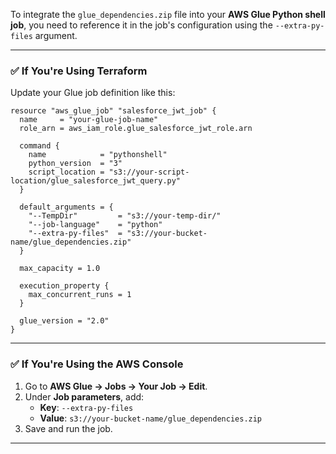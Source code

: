 To integrate the `glue_dependencies.zip` file into your **AWS Glue Python shell job**, you need to reference it in the job's configuration using the `--extra-py-files` argument.

---

### ✅ If You're Using Terraform

Update your Glue job definition like this:

```hcl
resource "aws_glue_job" "salesforce_jwt_job" {
  name     = "your-glue-job-name"
  role_arn = aws_iam_role.glue_salesforce_jwt_role.arn

  command {
    name            = "pythonshell"
    python_version  = "3"
    script_location = "s3://your-script-location/glue_salesforce_jwt_query.py"
  }

  default_arguments = {
    "--TempDir"         = "s3://your-temp-dir/"
    "--job-language"    = "python"
    "--extra-py-files"  = "s3://your-bucket-name/glue_dependencies.zip"
  }

  max_capacity = 1.0

  execution_property {
    max_concurrent_runs = 1
  }

  glue_version = "2.0"
}
```

---

### ✅ If You're Using the AWS Console

1. Go to **AWS Glue → Jobs → Your Job → Edit**.
2. Under **Job parameters**, add:
   - **Key**: `--extra-py-files`
   - **Value**: `s3://your-bucket-name/glue_dependencies.zip`
3. Save and run the job.

---

